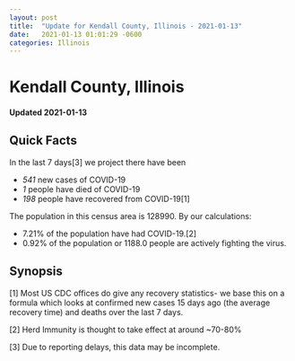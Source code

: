 ```yaml
---
layout: post
title:  "Update for Kendall County, Illinois - 2021-01-13"
date:   2021-01-13 01:01:29 -0600
categories: Illinois
---
```


# Kendall County, Illinois
#### Updated 2021-01-13

## Quick Facts

In the last 7 days[3] we project there have been
- *541* new cases of COVID-19
- *1* people have died of COVID-19
- *198* people have recovered from COVID-19[1]

The population in this census area is 128990. By our calculations:
- 7.21% of the population have had COVID-19.[2]
- 0.92% of the population or 1188.0 people are actively fighting the virus.

## Synopsis




[1] Most US CDC offices do give any recovery statistics- we base this on a formula which looks at confirmed new cases
15 days ago (the average recovery time) and deaths over the last 7 days.

[2] Herd Immunity is thought to take effect at around ~70-80%

[3] Due to reporting delays, this data may be incomplete.
 
    